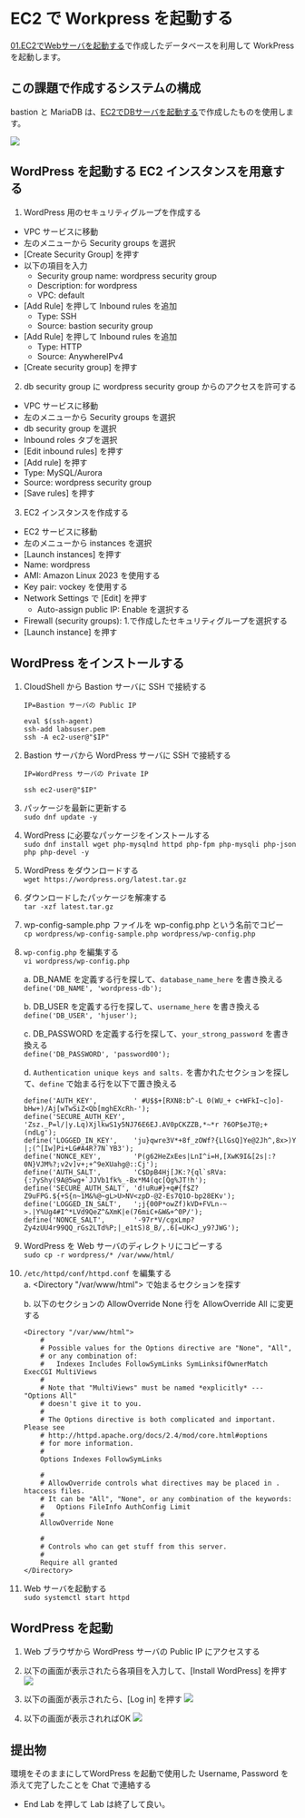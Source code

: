 # EC2 で Workpress を起動する
[01.EC2でWebサーバを起動する](../01.EC2でWebサーバを起動する/README.md)で作成したデータベースを利用して WorkPress を起動します。

## この課題で作成するシステムの構成
bastion と MariaDB は、[EC2でDBサーバを起動する](../02.EC2%E3%81%A7DB%E3%82%B5%E3%83%BC%E3%83%90%E3%82%92%E8%B5%B7%E5%8B%95%E3%81%99%E3%82%8B/README.md)で作成したものを使用します。

![](./img/s1.png)

## WordPress を起動する EC2 インスタンスを用意する
1. WordPress 用のセキュリティグループを作成する
  * VPC サービスに移動
  * 左のメニューから Security groups を選択
  * [Create Security Group] を押す
  * 以下の項目を入力
    * Security group name: wordpress security group
    * Description: for wordpress
    * VPC: default
  * [Add Rule] を押して Inbound rules を追加
    * Type: SSH
    * Source: bastion security group
  * [Add Rule] を押して Inbound rules を追加
    * Type: HTTP
    * Source: AnywhereIPv4
  * [Create security group] を押す

2. db security group に wordpress security group からのアクセスを許可する
  * VPC サービスに移動
  * 左のメニューから Security groups を選択
  * db security group を選択
  * Inbound roles タブを選択
  * [Edit inbound rules] を押す
  * [Add rule] を押す
  * Type: MySQL/Aurora
  * Source: wordpress security group
  * [Save rules] を押す

3. EC2 インスタンスを作成する
  * EC2 サービスに移動
  * 左のメニューから instances を選択
  * [Launch instances] を押す
  * Name: wordpress
  * AMI: Amazon Linux 2023 を使用する
  * Key pair: vockey を使用する
  * Network Settings で [Edit] を押す
    * Auto-assign public IP: Enable を選択する
  * Firewall (security groups): 1.で作成したセキュリティグループを選択する
  * [Launch instance] を押す

## WordPress をインストールする
1. CloudShell から Bastion サーバに SSH で接続する
    ```
    IP=Bastion サーバの Public IP

    eval $(ssh-agent)
    ssh-add labsuser.pem
    ssh -A ec2-user@"$IP"
    ```

2. Bastion サーバから WordPress サーバに SSH で接続する
    ```
    IP=WordPress サーバの Private IP

    ssh ec2-user@"$IP"
    ```

2. パッケージを最新に更新する  
`sudo dnf update -y`

3. WordPress に必要なパッケージをインストールする  
`sudo dnf install wget php-mysqlnd httpd php-fpm php-mysqli php-json php php-devel -y`

4. WordPress をダウンロードする  
`wget https://wordpress.org/latest.tar.gz`

5. ダウンロードしたパッケージを解凍する  
`tar -xzf latest.tar.gz`

6. wp-config-sample.php ファイルを wp-config.php という名前でコピー  
`cp wordpress/wp-config-sample.php wordpress/wp-config.php`

7. `wp-config.php` を編集する  
`vi wordpress/wp-config.php`  

    a. DB_NAME を定義する行を探して、`database_name_here` を書き換える  
    `define('DB_NAME', 'wordpress-db');`  

    b. DB_USER を定義する行を探して、`username_here` を書き換える  
    `define('DB_USER', 'hjuser');`

    c. DB_PASSWORD を定義する行を探して、`your_strong_password` を書き換える  
    `define('DB_PASSWORD', 'password00');`

    d. `Authentication unique keys and salts.` を書かれたセクションを探して、`define` で始まる行を以下で置き換える

    ```
    define('AUTH_KEY',         ' #U$$+[RXN8:b^-L 0(WU_+ c+WFkI~c]o]-bHw+)/Aj[wTwSiZ<Qb[mghEXcRh-');
    define('SECURE_AUTH_KEY',  'Zsz._P=l/|y.Lq)XjlkwS1y5NJ76E6EJ.AV0pCKZZB,*~*r ?6OP$eJT@;+(ndLg');
    define('LOGGED_IN_KEY',    'ju}qwre3V*+8f_zOWf?{LlGsQ]Ye@2Jh^,8x>)Y |;(^[Iw]Pi+LG#A4R?7N`YB3');
    define('NONCE_KEY',        'P(g62HeZxEes|LnI^i=H,[XwK9I&[2s|:?0N}VJM%?;v2v]v+;+^9eXUahg@::Cj');
    define('AUTH_SALT',        'C$DpB4Hj[JK:?{ql`sRVa:{:7yShy(9A@5wg+`JJVb1fk%_-Bx*M4(qc[Qg%JT!h');
    define('SECURE_AUTH_SALT', 'd!uRu#}+q#{f$Z?Z9uFPG.${+S{n~1M&%@~gL>U>NV<zpD-@2-Es7Q1O-bp28EKv');
    define('LOGGED_IN_SALT',   ';j{00P*owZf)kVD+FVLn-~ >.|Y%Ug4#I^*LVd9QeZ^&XmK|e(76miC+&W&+^0P/');
    define('NONCE_SALT',       '-97r*V/cgxLmp?Zy4zUU4r99QQ_rGs2LTd%P;|_e1tS)8_B/,.6[=UK<J_y9?JWG');
    ```
8. WordPress を Web サーバのディレクトリにコピーする  
`sudo cp -r wordpress/* /var/www/html/`

9. `/etc/httpd/conf/httpd.conf` を編集する  
    a. <Directory "/var/www/html"> で始まるセクションを探す

    b. 以下のセクションの AllowOverride None 行を AllowOverride All に変更する

    ```
    <Directory "/var/www/html">
        #
        # Possible values for the Options directive are "None", "All",
        # or any combination of:
        #   Indexes Includes FollowSymLinks SymLinksifOwnerMatch        ExecCGI MultiViews
        #
        # Note that "MultiViews" must be named *explicitly* ---         "Options All"
        # doesn't give it to you.
        #
        # The Options directive is both complicated and important.          Please see
        # http://httpd.apache.org/docs/2.4/mod/core.html#options
        # for more information.
        #
        Options Indexes FollowSymLinks

        #
        # AllowOverride controls what directives may be placed in .       htaccess files.
        # It can be "All", "None", or any combination of the keywords:
        #   Options FileInfo AuthConfig Limit
        #
        AllowOverride None

        #
        # Controls who can get stuff from this server.
        #
        Require all granted
    </Directory>
    ```

10. Web サーバを起動する  
`sudo systemctl start httpd`

## WordPress を起動
1. Web ブラウザから WordPress サーバの Public IP にアクセスする

2. 以下の画面が表示されたら各項目を入力して、[Install WordPress] を押す
![](./img/wordpress1.png)

3. 以下の画面が表示されたら、[Log in] を押す
![](./img/wordpress2.png)

4. 以下の画面が表示されればOK
![](./img/wordpress3.png)

## 提出物
環境をそのままにしてWordPress を起動で使用した Username, Password を添えて完了したことを Chat で連絡する
* End Lab を押して Lab は終了して良い。
